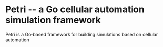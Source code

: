 # Petri -- a Go cellular automation simulation framework

Petri is a Go-based framework for building simulations based on cellular automation